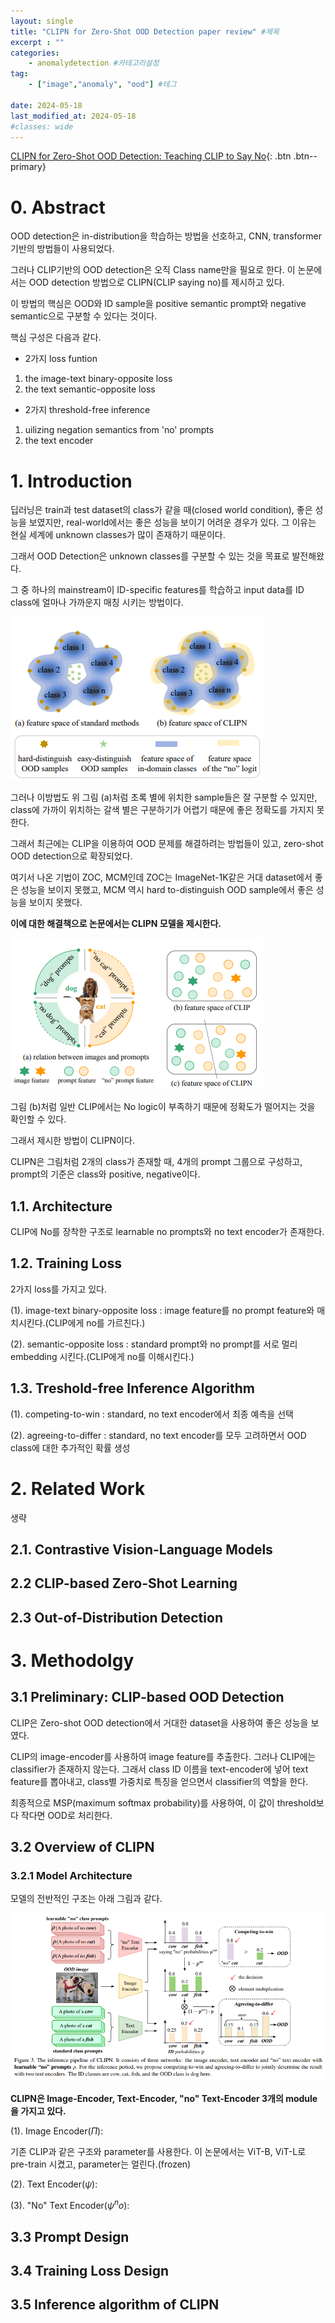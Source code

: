 ```yaml
---
layout: single
title: "CLIPN for Zero-Shot OOD Detection paper review" #제목
excerpt : ""
categories: 
    - anomalydetection #카테고리설정
tag: 
    - ["image","anomaly", "ood"] #테그

date: 2024-05-18
last_modified_at: 2024-05-18
#classes: wide    
---
```


[CLIPN for Zero-Shot OOD Detection: Teaching CLIP to Say No](https://arxiv.org/pdf/2308.12213){: .btn .btn--primary}

# 0. Abstract

OOD detection은 in-distribution을 학습하는 방법을 선호하고, CNN, transformer 기반의 방법들이 사용되었다.

그러나 CLIP기반의 OOD detection은 오직 Class name만을 필요로 한다.
이 논문에서는 OOD detection 방법으로 CLIPN(CLIP saying no)를 제시하고 있다.

이 방법의 핵심은 OOD와 ID sample을 positive semantic prompt와 negative semantic으로 구분할 수 있다는 것이다.

핵심 구성은 다음과 같다.

* 2가지 loss funtion
1. the image-text binary-opposite loss
2. the text semantic-opposite loss

* 2가지 threshold-free inference
1. uilizing negation semantics from 'no' prompts
2. the text encoder

# 1. Introduction

딥러닝은 train과 test dataset의 class가 같을 때(closed world condition), 좋은 성능을 보였지만, real-world에서는 좋은 성능을 보이기 어려운 경우가 있다.
그 이유는 현실 세계에 unknown classes가 많이 존재하기 때문이다.

그래서 OOD Detection은 unknown classes를 구분할 수 있는 것을 목표로 발전해왔다.

그 중 하나의 mainstream이 ID-specific features를 학습하고 input data를 ID class에 얼마나 가까운지 매칭 시키는 방법이다.

![Image1](/assets/images/anomalydetection/CLIPN/image1.png)

그러나 이방법도 위 그림 (a)처럼 초록 별에 위치한 sample들은 잘 구분할 수 있지만, class에 가까이 위치하는 갈색 별은 구분하기가 어렵기 때문에 좋은 정확도를 가지지 못한다.

그래서 최근에는 CLIP을 이용하여 OOD 문제를 해결하려는 방법들이 있고, zero-shot OOD detection으로 확장되었다.

여기서 나온 기법이 ZOC, MCM인데 ZOC는 ImageNet-1K같은 거대 dataset에서 좋은 성능을 보이지 못했고, MCM 역시 hard to-distinguish OOD sample에서 좋은 성능을 보이지 못했다.

**이에 대한 해결책으로 논문에서는 CLIPN 모델을 제시한다.**

![Image1](/assets/images/anomalydetection/CLIPN/image2.png)

그림 (b)처럼 일반 CLIP에서는 No logic이 부족하기 때문에 정확도가 떨어지는 것을 확인할 수 있다.

그래서 제시한 방법이 CLIPN이다.

CLIPN은 그림처럼 2개의 class가 존재할 때, 4개의 prompt 그룹으로 구성하고, prompt의 기준은 class와 positive, negative이다.

## 1.1. Architecture

CLIP에 No를 장착한 구조로 learnable no prompts와 no text encoder가 존재한다.

## 1.2. Training Loss

2가지 loss를 가지고 있다.

(1). image-text binary-opposite loss : image feature를 no prompt feature와 매치시킨다.(CLIP에게 no를 가르친다.)

(2). semantic-opposite loss : standard prompt와 no prompt를 서로 멀리 embedding 시킨다.(CLIP에게 no를 이해시킨다.)

## 1.3. Treshold-free Inference Algorithm

(1). competing-to-win : standard, no text encoder에서 최종 예측을 선택

(2). agreeing-to-differ : standard, no text encoder를 모두 고려하면서 OOD class에 대한 추가적인 확률 생성


# 2. Related Work

생략

## 2.1. Contrastive Vision-Language Models

## 2.2 CLIP-based Zero-Shot Learning

## 2.3 Out-of-Distribution Detection

# 3. Methodolgy

## 3.1 Preliminary: CLIP-based OOD Detection

CLIP은 Zero-shot OOD detection에서 거대한 dataset을 사용하여 좋은 성능을 보였다.

CLIP의 image-encoder를 사용하여 image feature를 추출한다. 그러나 CLIP에는 classifier가 존재하지 않는다.
그래서 class ID 이름을 text-encoder에 넣어 text feature를 뽑아내고, class별 가중치로 특징을 얻으면서 classifier의 역할을 한다.

최종적으로 MSP(maximum softmax probability)를 사용하여, 이 값이 threshold보다 작다면 OOD로 처리한다.

## 3.2 Overview of CLIPN

### 3.2.1 Model Architecture

모델의 전반적인 구조는 아래 그림과 같다.

![Image1](/assets/images/anomalydetection/CLIPN/image3.png)

**CLIPN은 Image-Encoder, Text-Encoder, "no" Text-Encoder 3개의 module을 가지고 있다.**

(1). Image Encoder($\Pi$):

기존 CLIP과 같은 구조와 parameter를 사용한다. 이 논문에서는 ViT-B, ViT-L로 pre-train 시켰고, parameter는 얼린다.(frozen)

(2). Text Encoder($\psi$):


(3). "No" Text Encoder($\psi^no$):

## 3.3 Prompt Design


## 3.4 Training Loss Design


## 3.5 Inference algorithm of CLIPN